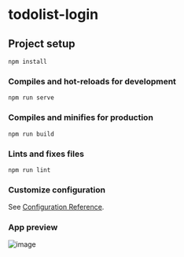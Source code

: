 # todolist-login

## Project setup

```
npm install
```

### Compiles and hot-reloads for development

```
npm run serve
```

### Compiles and minifies for production

```
npm run build
```

### Lints and fixes files

```
npm run lint
```

### Customize configuration

See [Configuration Reference](https://cli.vuejs.org/config/).

### App preview
![image](https://user-images.githubusercontent.com/104439152/190185175-80d24968-6788-4133-a40c-074fad97eeca.png)

